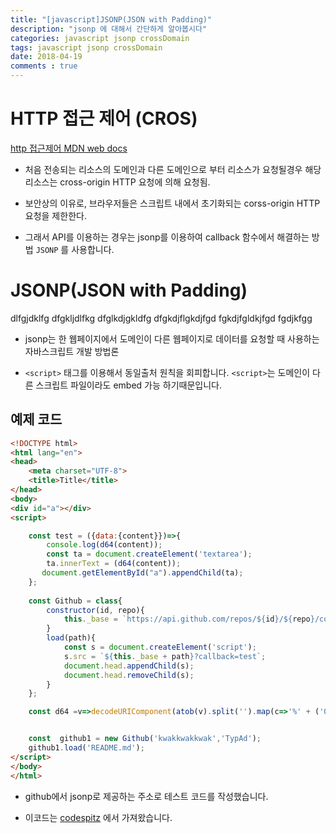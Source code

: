 ```yaml
---
title: "[javascript]JSONP(JSON with Padding)"
description: "jsonp 에 대해서 간단하게 알아봅시다"
categories: javascript jsonp crossDomain
tags: javascript jsonp crossDomain
date: 2018-04-19
comments : true
---
```


# HTTP 접근 제어 (CROS)

[http 접근제어 MDN web docs](https://developer.mozilla.org/ko/docs/Web/HTTP/Access_control_CORS)

* 처음 전송되는 리소스의 도메인과 다른 도메인으로 부터 리소스가 요청될경우 해당 리소스는 cross-origin HTTP 요청에 의해 요청됨.

* 보안상의 이유로, 브라우저들은 스크립트 내에서 초기화되는 corss-origin HTTP 요청을 제한한다.

* 그래서 API를 이용하는 경우는 jsonp를 이용하여 callback 함수에서 해결하는 방법 `JSONP` 를 사용합니다.

# JSONP(JSON with Padding)
dlfgjdklfg
dfgkljdlfkg
dfglkdjgkldfg
dfgkdjflgkdjfgd
fgkdjfgldkjfgd
fgdjkfgg

* jsonp는 한 웹페이지에서 도메인이 다른 웹페이지로 데이터를 요청할 때 사용하는 자바스크립트 개발 방법론

* `<script>` 태그를 이용해서 동일출처 원칙을 회피합니다. `<script>`는 도메인이 다른 스크립트 파일이라도 embed 가능 하기때문입니다.

## 예제 코드

```html
<!DOCTYPE html>
<html lang="en">
<head>
    <meta charset="UTF-8">
    <title>Title</title>
</head>
<body>
<div id="a"></div>
<script>

    const test = ({data:{content}})=>{
        console.log(d64(content));
        const ta = document.createElement('textarea');
        ta.innerText = (d64(content));
       document.getElementById("a").appendChild(ta);
    };
    
    const Github = class{
        constructor(id, repo){
            this._base = `https://api.github.com/repos/${id}/${repo}/contents/`;
        }
        load(path){
            const s = document.createElement('script');
            s.src = `${this._base + path}?callback=test`;
            document.head.appendChild(s);
            document.head.removeChild(s);
        }
    };

    const d64 =v=>decodeURIComponent(atob(v).split('').map(c=>'%' + ('00' + c.charCodeAt(0).toString(16)).slice(-2)).join(''));


    const  github1 = new Github('kwakkwakkwak','TypAd');
    github1.load('README.md');
</script>
</body>
</html>

```

* github에서 jsonp로 제공하는 주소로 테스트 코드를 작성했습니다.

* 이코드는 [codespitz](https://www.facebook.com/groups/codespitz/) 에서 가져왔습니다.

